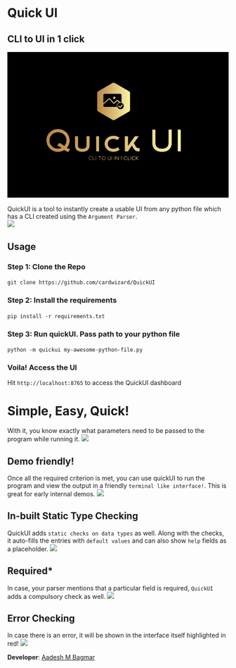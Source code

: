 # Quick UI

CLI to UI in 1 click
---

![](QuickUI.png)
     
QuickUI is a tool to instantly create a usable UI from any python file which has a CLI created using the `Argument Parser`.  
<img src="https://user-images.githubusercontent.com/7254105/47856409-274b7d80-de0d-11e8-8844-643395054d5e.png">


## Usage

### Step 1: Clone the Repo
`git clone https://github.com/cardwizard/QuickUI`
### Step 2: Install the requirements
`pip install -r requirements.txt`
### Step 3: Run quickUI. Pass path to your python file
`python -m quickui my-awesome-python-file.py`
### Voila! Access the UI
Hit `http://localhost:8765` to access the QuickUI dashboard
 
# Simple, Easy, Quick!
With it, you know exactly what parameters need to be passed to the program while running it.
<img src="https://user-images.githubusercontent.com/7254105/47855319-4ac0f900-de0a-11e8-82ed-f7421383cdb4.png">

## Demo friendly!
Once all the required criterion is met, you can use quickUI to run the program and view the output in a 
friendly `terminal like interface!`. This is great for early internal demos. 
<img src="https://user-images.githubusercontent.com/7254105/47856077-51e90680-de0c-11e8-883e-dc3b8276cfe6.png">

## In-built Static Type Checking
QuickUI adds `static checks on data types` as well. Along with the checks, it
auto-fills the entries with `default values` and can also show `help` fields as a placeholder. 
<img src="https://user-images.githubusercontent.com/7254105/47855736-5eb92a80-de0b-11e8-9195-3665f7d0dd06.png">

## Required*
In case, your parser mentions that a particular field is required, `QuickUI` adds a compulsory check as well.
<img src="https://user-images.githubusercontent.com/7254105/47855858-b22b7880-de0b-11e8-940e-2c6b39efb771.png">

## Error Checking
In case there is an error, it will be shown in the interface itself highlighted in red!
<img src="https://user-images.githubusercontent.com/7254105/47856737-ebfd7e80-de0d-11e8-96a8-d8c50290d18a.png">

**Developer**: [Aadesh M Bagmar](https://github.com/cardwizard)
